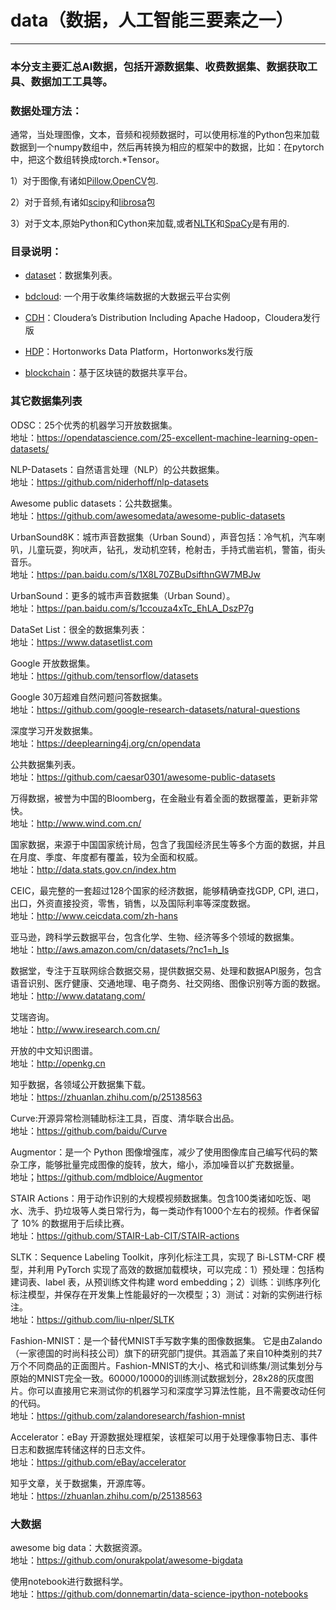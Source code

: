 # data（数据，人工智能三要素之一）
-------------------------------

### 本分支主要汇总AI数据，包括开源数据集、收费数据集、数据获取工具、数据加工工具等。

### 数据处理方法：

通常，当处理图像，文本，音频和视频数据时，可以使用标准的Python包来加载数据到一个numpy数组中，然后再转换为相应的框架中的数据，比如：在pytorch中，把这个数组转换成torch.*Tensor。

1）对于图像,有诸如[Pillow](https://github.com/python-pillow/Pillow),[OpenCV](https://github.com/italojs/awesome-opencv)包.

2）对于音频,有诸如[scipy](https://github.com/scipy/scipy)和[librosa](https://github.com/librosa/librosa)包

3）对于文本,原始Python和Cython来加载,或者[NLTK](https://github.com/nltk/nltk)和[SpaCy](https://github.com/explosion/spaCy)是有用的.

### 目录说明：

* [dataset](https://github.com/jamess010/AIOpen/edit/master/data/dataset)：数据集列表。

* [bdcloud](https://github.com/jamess010/AIOpen/edit/master/data/bdcloud): 一个用于收集终端数据的大数据云平台实例

* [CDH](https://github.com/jamess010/AIOpen/edit/master/data/CDH)：Cloudera’s Distribution Including Apache Hadoop，Cloudera发行版

* [HDP](https://github.com/jamess010/AIOpen/edit/master/data/HDP)：Hortonworks Data Platform，Hortonworks发行版

* [blockchain](https://github.com/jamess010/AIOpen/edit/master/data/blockchain)：基于区块链的数据共享平台。

### 其它数据集列表

ODSC：25个优秀的机器学习开放数据集。</br>
地址：https://opendatascience.com/25-excellent-machine-learning-open-datasets/

NLP-Datasets：自然语言处理（NLP）的公共数据集。</br>
地址：https://github.com/niderhoff/nlp-datasets

Awesome public datasets：公共数据集。</br>
地址：https://github.com/awesomedata/awesome-public-datasets

UrbanSound8K：城市声音数据集（Urban Sound），声音包括：冷气机，汽车喇叭，儿童玩耍，狗吠声，钻孔，发动机空转，枪射击，手持式凿岩机，警笛，街头音乐。</br>
地址：https://pan.baidu.com/s/1X8L70ZBuDsifthnGW7MBJw

UrbanSound：更多的城市声音数据集（Urban Sound）。</br>
地址：https://pan.baidu.com/s/1ccouza4xTc_EhLA_DszP7g

DataSet List：很全的数据集列表：</br>
地址：https://www.datasetlist.com

Google 开放数据集。</br>
地址：https://github.com/tensorflow/datasets

Google 30万超难自然问题问答数据集。</br>
地址：https://github.com/google-research-datasets/natural-questions

深度学习开发数据集。</br>
地址：https://deeplearning4j.org/cn/opendata

公共数据集列表。</br>
地址：https://github.com/caesar0301/awesome-public-datasets

万得数据，被誉为中国的Bloomberg，在金融业有着全面的数据覆盖，更新非常快。</br>
地址：http://www.wind.com.cn/

国家数据，来源于中国国家统计局，包含了我国经济民生等多个方面的数据，并且在月度、季度、年度都有覆盖，较为全面和权威。</br>
地址：http://data.stats.gov.cn/index.htm

CEIC，最完整的一套超过128个国家的经济数据，能够精确查找GDP, CPI, 进口，出口，外资直接投资，零售，销售，以及国际利率等深度数据。</br>
地址：http://www.ceicdata.com/zh-hans

亚马逊，跨科学云数据平台，包含化学、生物、经济等多个领域的数据集。</br>
地址：http://aws.amazon.com/cn/datasets/?nc1=h_ls

数据堂，专注于互联网综合数据交易，提供数据交易、处理和数据API服务，包含语音识别、医疗健康、交通地理、电子商务、社交网络、图像识别等方面的数据。</br>
地址：http://www.datatang.com/

艾瑞咨询。</br>
地址：http://www.iresearch.com.cn/

开放的中文知识图谱。</br>
地址：http://openkg.cn

知乎数据，各领域公开数据集下载。</br>
地址：https://zhuanlan.zhihu.com/p/25138563

Curve:开源异常检测辅助标注工具，百度、清华联合出品。</br>
地址：https://github.com/baidu/Curve

Augmentor：是一个 Python 图像增强库，减少了使用图像库自己编写代码的繁杂工序，能够批量完成图像的旋转，放大，缩小，添加噪音以扩充数据量。</br>
地址；https://github.com/mdbloice/Augmentor


STAIR Actions：用于动作识别的大规模视频数据集。包含100类诸如吃饭、喝水、洗手、扔垃圾等人类日常行为，每一类动作有1000个左右的视频。作者保留了 10% 的数据用于后续比赛。</br>
地址：https://github.com/STAIR-Lab-CIT/STAIR-actions

SLTK：Sequence Labeling Toolkit，序列化标注工具，实现了 Bi-LSTM-CRF 模型，并利用 PyTorch 实现了高效的数据加载模块，可以完成：1）预处理：包括构建词表、label 表，从预训练文件构建 word embedding；2）训练：训练序列化标注模型，并保存在开发集上性能最好的一次模型；3）测试：对新的实例进行标注。</br>
地址：https://github.com/liu-nlper/SLTK


Fashion-MNIST：是一个替代MNIST手写数字集的图像数据集。 它是由Zalando（一家德国的时尚科技公司）旗下的研究部门提供。其涵盖了来自10种类别的共7万个不同商品的正面图片。Fashion-MNIST的大小、格式和训练集/测试集划分与原始的MNIST完全一致。60000/10000的训练测试数据划分，28x28的灰度图片。你可以直接用它来测试你的机器学习和深度学习算法性能，且不需要改动任何的代码。</br>
地址：https://github.com/zalandoresearch/fashion-mnist

Accelerator：eBay 开源数据处理框架，该框架可以用于处理像事物日志、事件日志和数据库转储这样的日志文件。</br>
地址：https://github.com/eBay/accelerator

知乎文章，关于数据集，开源库等。</br>
地址：https://zhuanlan.zhihu.com/p/25138563

### 大数据

awesome big data：大数据资源。</br>
地址：https://github.com/onurakpolat/awesome-bigdata

使用notebook进行数据科学。</br>
地址：https://github.com/donnemartin/data-science-ipython-notebooks


